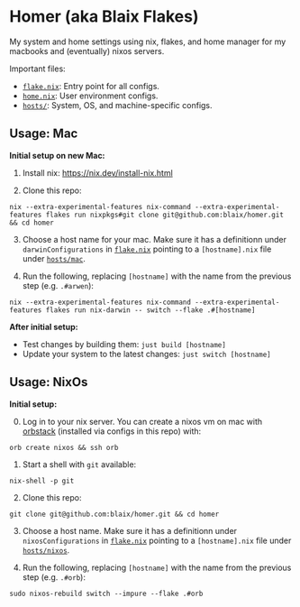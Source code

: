# Homer (aka Blaix Flakes)

My system and home settings using nix, flakes, and home manager for my macbooks and (eventually) nixos servers.

Important files:

* [`flake.nix`](/flake.nix): Entry point for all configs.
* [`home.nix`](/home.nix): User environment configs.
* [`hosts/`](/hosts): System, OS, and machine-specific configs.

## Usage: Mac

**Initial setup on new Mac:**

1. Install nix: https://nix.dev/install-nix.html

2. Clone this repo: 

  ```
  nix --extra-experimental-features nix-command --extra-experimental-features flakes run nixpkgs#git clone git@github.com:blaix/homer.git && cd homer
  ```
  
3. Choose a host name for your mac.
   Make sure it has a definitionn under `darwinConfigurations` in [`flake.nix`](/flake.nix) pointing to a `[hostname].nix` file under [`hosts/mac`](/hosts/mac).

4. Run the following, replacing `[hostname]` with the name from the previous step (e.g. `.#arwen`):

  ```
  nix --extra-experimental-features nix-command --extra-experimental-features flakes run nix-darwin -- switch --flake .#[hostname]
  ```

**After initial setup:**

* Test changes by building them: `just build [hostname]`
* Update your system to the latest changes: `just switch [hostname]`

## Usage: NixOs

**Initial setup:**

0. Log in to your nix server.
   You can create a nixos vm on mac with [orbstack](https://orbstack.dev/) (installed via configs in this repo) with:

  ```
  orb create nixos && ssh orb
  ```

1. Start a shell with `git` available:

  ```
  nix-shell -p git
  ```
  
2. Clone this repo:

  ```
  git clone git@github.com:blaix/homer.git && cd homer
  ```

3. Choose a host name.
   Make sure it has a definitionn under `nixosConfigurations` in [`flake.nix`](/flake.nix) pointing to a `[hostname].nix` file under [`hosts/nixos`](/hosts/nixos).

4. Run the following, replacing `[hostname]` with the name from the previous step (e.g. `.#orb`):
  
  ```
  sudo nixos-rebuild switch --impure --flake .#orb
  ```
